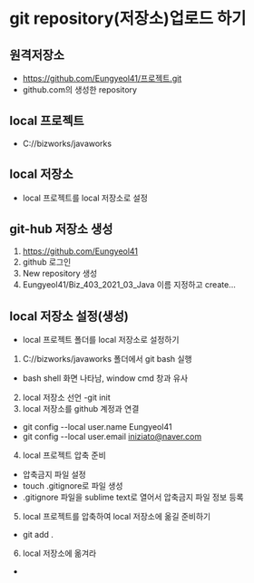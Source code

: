 # git repository(저장소)업로드 하기
## 원격저장소
* https://github.com/Eungyeol41/프로젝트.git
* github.com의 생성한 repository

## local 프로젝트

* C://bizworks/javaworks

## local 저장소 
* local 프로젝트를 local 저장소로 설정

## git-hub 저장소 생성
1. https://github.com/Eungyeol41
2. github 로그인
3. New repository 생성
4. Eungyeol41/Biz_403_2021_03_Java 이름 지정하고 create...

## local 저장소 설정(생성)
* local 프로젝트 폴더를 local 저장소로 설정하기
1. C://bizworks/javaworks 폴더에서 git bash 실행
- bash shell 화면 나타남, window cmd 창과 유사
2. local 저장소 선언
-git init
3. local 저장소를 github 계정과 연결
* git config --local user.name Eungyeol41
* git config --local user.email iniziato@naver.com
4. local 프로젝트 압축 준비
* 압축금지 파일 설정
* touch .gitignore로 파일 생성
* .gitignore 파일을 sublime text로 열어서 압축금지 파일 정보 등록

5. local 프로젝트를 압축하여 local 저장소에 옮길 준비하기
* git add .
6. local 저장소에 옮겨라
*